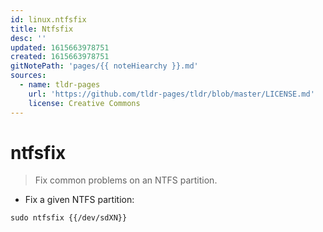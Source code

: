 ```yaml
---
id: linux.ntfsfix
title: Ntfsfix
desc: ''
updated: 1615663978751
created: 1615663978751
gitNotePath: 'pages/{{ noteHiearchy }}.md'
sources:
  - name: tldr-pages
    url: 'https://github.com/tldr-pages/tldr/blob/master/LICENSE.md'
    license: Creative Commons
---
```

# ntfsfix

> Fix common problems on an NTFS partition.

- Fix a given NTFS partition:

`sudo ntfsfix {{/dev/sdXN}}`

